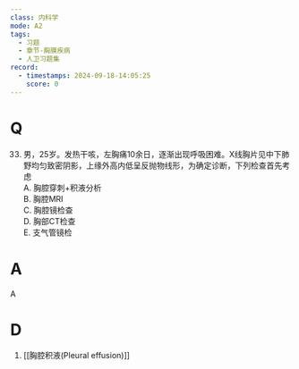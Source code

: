 ```yaml
---
class: 内科学
mode: A2
tags:
  - 习题
  - 章节-胸膜疾病
  - 人卫习题集
record:
  - timestamps: 2024-09-18-14:05:25
    score: 0
---
```


# Q
33. 男，25岁。发热干咳，左胸痛10余日，逐渐出现呼吸困难。X线胸片见中下肺野均匀致密阴影，上缘外高内低呈反抛物线形，为确定诊断，下列检查首先考虑  
A. 胸腔穿刺+积液分析  
B. 胸腔MRI  
C. 胸腔镜检查  
D. 胸部CT检查  
E. 支气管镜检  
# A
A
# D
1. [[胸腔积液(Pleural effusion)]]